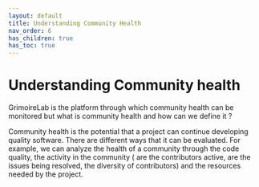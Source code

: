 ```yaml
---
layout: default
title: Understanding Community Health
nav_order: 6
has_children: true
has_toc: true
---
```


# Understanding Community health

GrimoireLab is the platform through which community health can be monitored but what is
community health and how can we define it ?

Community health is the potential that a project can continue developing quality software.
There are different ways that it can be evaluated. For example, we can analyze the health
of a community through the code quality, the activity in the community ( are the
contributors active, are the issues being resolved, the diversity of contributors) and the
resources needed by the project.

